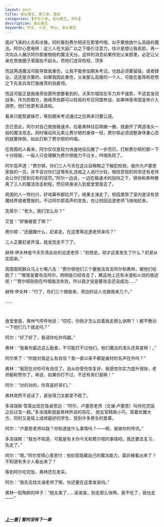 ```yaml
---
layout: post
title: 金仙重生，第三章，晋级
categories: [中文小说, 金仙重生, 修仙]
description: 金仙重生
keywords: 中文, 小说, 修仙, 金仙重生
---
```


面对飞来的火舌和冰锥，同时看到费尔顿还在那里吟唱，似乎要施放什么高级的魔法。阿尔心思电转：这三人在大庭广众之下吸引注意力，估计是想让我丢脸，再一次向众人展示阿尔那废物般的魔法天分。这样的消息如果传到父亲那里，必定让父亲在贵族圈子里面抬不起头。而他们违背校规，顶多

而这两道魔法可能导致我重伤，让我不能参加期末考试，也就必须要留级，或者肄业。这还是次要的。如果我因此重伤，父亲那么高傲的一个人，可能在羞辱和悲愤之下先发兵攻打施维茨的伯爵领。

而这可能正是施维茨伯爵所想要看到的，沃芙尔城现在军力并不强势，不适宜发动战争。作为防御方，施维茨伯爵可以轻易的号召同盟参战，如果神圣帝国皇帝介入调停，他们也更有话语权。

看来只能暂避锋芒，等到期末考试通过之后再来讨要公道。

念已至此，阿尔对自己施放极速术，拉着弗林往后稍微一撤，就避开了两道准头一般的魔法攻击。同时催动风元素让费尔顿的身体一轻，费尔顿必须调整身体重心否则就要摔倒，如此打断了费尔顿的吟唱。

在周围的人看来，阿尔仅仅是较为快速地往后撤了一步而已，打断费尔顿的那一下十分隐秘，一般人只会理解为费尔顿能力不过关，吟唱失败了。

阿尔高声道：“费尔顿，你们三人今天在这众目睽睽之下触犯校规，我作为卢塞恩家族的一员，并不会对你们这等失礼违规之人进行计较，相信旁观的同学还有老师会让你们受到应有的惩罚。”阿尔一边说，一边在极速术的加持之下，很快和弗林撤离了三人的魔法攻击射程，然后转身进入到食堂里面去了。

周围的人一阵扫兴，好戏幕布都拉开了，结果主演走了。校园里除了室内是没有禁魔结界或者警报的。不过阿尔那高声的宣告，也让校园巡逻老师飞快地赶来。

克莱尔：“老大，我们怎么办？”

艾登：“好像被耍了啊？”

费尔顿：“还磨蹭什么，赶紧走。在这里等巡逻老师来吗？”

三人正要赶紧开溜，就发现走不了了。

赫特·伊夫林是今天负责此处的巡逻老师：“别想走。刚才这里发生了什么？赶紧从实招来。”

周围围观群众马上七嘴八舌：“费尔顿他们三个要施法攻击阿尔和弗林，被他们给跑了！”“哪里是要攻击阿尔，明明是已经攻击了，瞧这地上还有冰渣和火烧的痕迹呢！”“费尔顿刚刚在吟唱施法失败，所以我才说是要攻击还没成功……”

赫特·伊夫林：“行了，你们三个跟我来，旁边的证人也跟我来几个。”

……

<br>

食堂里面，弗林气呼呼地说：“哎哎，你刚才怎么拉着我走那么快啊？！都不教训一下他们几个就走吗？”

阿尔：“好了好了，我请你吃炸鸡腿。”

弗林：“我看你最近这么勤奋，不可能打不过他们。他们魔法的准头还真差啊！。”

阿尔笑了：“你就对我这么有自信？我一直以来不都是废材的名声在外吗？”

弗林：“我现在对你可有自信了。自从你受伤恢复好，我感觉你实力提升很快，老师都称赞你了。再说，如果你打不过，不还有哥们我嘛！”

阿尔：“对的对的，你真是好哥们。”

弗林突然不说话了，紧张得刀叉都拿不稳了。

多洛瑞斯·雪莱出现在饭桌旁边：“阿尔，卢塞恩老师（文澜·卢塞恩）叫你吃完饭之后过去一趟。”多洛瑞斯就是弗林所说的班花，
她五官精致小巧，穿着优雅大方，同时又是班上成绩最好的学生，受到许多男生的爱慕。

阿尔：“卢塞恩老师叫我？你知道是什么事情吗？——啊，谢谢你的传讯。”

多洛瑞斯：“我也不知道，可能是有关你今天和费尔顿的事情吧。我还要去复习，先走了。”

阿尔：“嗯。”阿尔觉得心里思忖：他刻意隐藏自己的魔法能力，莫非被看出来了？不知道有多少人看出来了？

等到阿尔吃完饭，弗林还在发呆。

阿尔：“我先去找文澜老师了啊，你还要在这里发呆吗。”

弗林一脸陶醉的样子：“她太美了……诶诶诶，别走那么快啊，我不吃了，我也走——”

<br>

##### [上一章](/2021/06/22/ReincarnatedJinXian-2/) | 暂时没有下一章